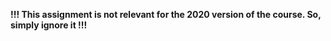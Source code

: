 **!!! This assignment is not relevant for the 2020 version of the course. So, simply ignore it !!!**
<!---
# Assignment RDB - Relational databases - ONLY 732A54
* This assignment is only for the 732A54 course!
* Do the [exercises](https://www.ida.liu.se/~732A54/lab/rdb/index.en.shtml), questions 1 to 14 (including 14).
* The template is provided in **lab1.sql**.
* The questions must be answered in chronological order. 
* The file must be executable using a MySQL command `SOURCE lab1.sql;` command without any errors.
* All created tables and views must be deleted in the beginning of the file.
* Include an *executable* *lab1.sql* file. 
-->
